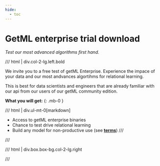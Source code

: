 ```yaml
---
hide:
  - toc
---
```


# **GetML enterprise trial download**

*Test our most advanced algorithms first hand.*

/// html | div.col-2-lg.left.bold

We invite you to a free test of getML Enterprise. Experience the impace of your data and our most andvances algortihms for relational learning.

This is best for data scientists and engineers that are already familiar with our api from our users of our getML community edition.

**What you will get:**
{: .mb-0 }

/// html | div.ul-mt-0[markdown]
- Access to getML enterprise binaries
- Chance to test drive relational learning
- Build any model for non-productive use (see [**terms**](trial/terms.md))
///

///


/// html | div.box.box-bg.col-2-lg.right

<script charset="utf-8" type="text/javascript" src="//js-eu1.hsforms.net/forms/embed/v2.js"></script>
<script>
  hbspt.forms.create({
    region: "eu1",
    portalId: "144938854",
    formId: "4a16eac8-a709-44dd-b1bc-48b6108af28a"
  });
</script>

///
